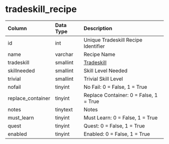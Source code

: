 # tradeskill\_recipe

| Column | Data Type | Description |
| :--- | :--- | :--- |
| id | int | Unique Tradeskill Recipe Identifier |
| name | varchar | Recipe Name |
| tradeskill | smallint | [Tradeskill](https://eqemu.gitbook.io/server/categories/reference-lists/skills) |
| skillneeded | smallint | Skill Level Needed |
| trivial | smallint | Trivial Skill Level |
| nofail | tinyint | No Fail: 0 = False, 1 = True |
| replace\_container | tinyint | Replace Container: 0 = False, 1 = True |
| notes | tinytext | Notes |
| must\_learn | tinyint | Must Learn: 0 = False, 1 = True |
| quest | tinyint | Quest: 0 = False, 1 = True |
| enabled | tinyint | Enabled: 0 = False, 1 = True |

